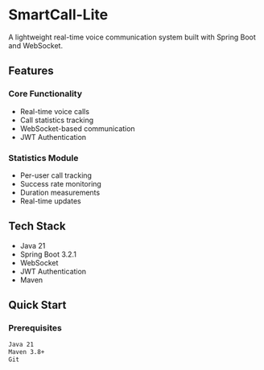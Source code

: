 # SmartCall-Lite

A lightweight real-time voice communication system built with Spring Boot and WebSocket.

## Features

### Core Functionality
- Real-time voice calls
- Call statistics tracking
- WebSocket-based communication
- JWT Authentication

### Statistics Module
- Per-user call tracking
- Success rate monitoring
- Duration measurements
- Real-time updates

## Tech Stack

- Java 21
- Spring Boot 3.2.1
- WebSocket
- JWT Authentication
- Maven

## Quick Start

### Prerequisites
```bash
Java 21
Maven 3.8+
Git
```

